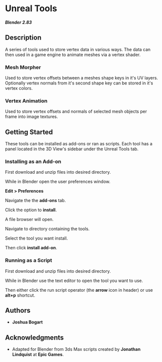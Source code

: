# Unreal Tools

##### Blender 2.83

## Description
A series of tools used to store vertex data in various ways. The data can then used in a game engine to animate meshes via a vertex shader.

### Mesh Morpher
Used to store vertex offsets between a meshes shape keys in it's UV layers. Optionally vertex normals from it's second shape key can be stored in it's vertex colors.

### Vertex Animation
Used to store vertex offsets and normals of selected mesh objects per frame into image textures.

## Getting Started
These tools can be installed as add-ons or ran as scripts. Each tool has a panel located in the 3D View's sidebar under the Unreal Tools tab.

### Installing as an Add-on
First download and unzip files into desired directory.

While in Blender open the user preferences window.

**Edit > Preferences**

Navigate the the **add-ons** tab.

Click the option to **install**.

A file browser will open.

Navigate to directory containing the tools.
    
Select the tool you want install.

Then click **install add-on**.

### Running as a Script
First download and unzip files into desired directory.

While in Blender use the text editor to open the tool you want to use.

Then either click the run script operator (the **arrow** icon in header) or use **alt+p** shortcut.

## Authors

* **Joshua Bogart**

## Acknowledgments
* Adapted for Blender from 3ds Max scripts created by **Jonathan Lindquist** at **Epic Games**.
